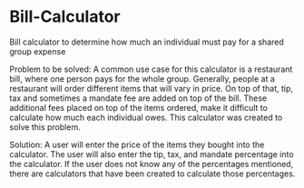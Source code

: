 # Bill-Calculator
Bill calculator to determine how much an individual must pay for a shared group expense

Problem to be solved:
A common use case for this calculator is a restaurant bill, where one person pays for the whole group.
Generally, people at a restaurant will order different items that will vary in price. 
On top of that, tip, tax and sometimes a mandate fee are added on top of the bill.
These additional fees placed on top of the items ordered, make it difficult to calculate how much each individual owes.
This calculator was created to solve this problem.

Solution:
A user will enter the price of the items they bought into the calculator.
The user will also enter the tip, tax, and mandate percentage into the calculator.
If the user does not know any of the percentages mentioned, there are calculators that have been created to calculate those percentages.
